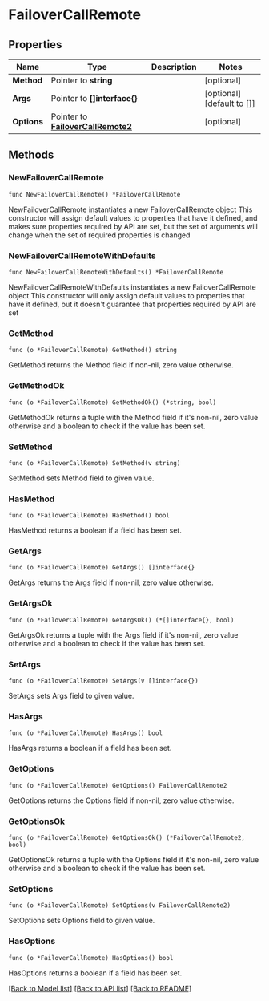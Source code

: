 # FailoverCallRemote

## Properties

Name | Type | Description | Notes
------------ | ------------- | ------------- | -------------
**Method** | Pointer to **string** |  | [optional] 
**Args** | Pointer to **[]interface{}** |  | [optional] [default to []]
**Options** | Pointer to [**FailoverCallRemote2**](FailoverCallRemote2.md) |  | [optional] 

## Methods

### NewFailoverCallRemote

`func NewFailoverCallRemote() *FailoverCallRemote`

NewFailoverCallRemote instantiates a new FailoverCallRemote object
This constructor will assign default values to properties that have it defined,
and makes sure properties required by API are set, but the set of arguments
will change when the set of required properties is changed

### NewFailoverCallRemoteWithDefaults

`func NewFailoverCallRemoteWithDefaults() *FailoverCallRemote`

NewFailoverCallRemoteWithDefaults instantiates a new FailoverCallRemote object
This constructor will only assign default values to properties that have it defined,
but it doesn't guarantee that properties required by API are set

### GetMethod

`func (o *FailoverCallRemote) GetMethod() string`

GetMethod returns the Method field if non-nil, zero value otherwise.

### GetMethodOk

`func (o *FailoverCallRemote) GetMethodOk() (*string, bool)`

GetMethodOk returns a tuple with the Method field if it's non-nil, zero value otherwise
and a boolean to check if the value has been set.

### SetMethod

`func (o *FailoverCallRemote) SetMethod(v string)`

SetMethod sets Method field to given value.

### HasMethod

`func (o *FailoverCallRemote) HasMethod() bool`

HasMethod returns a boolean if a field has been set.

### GetArgs

`func (o *FailoverCallRemote) GetArgs() []interface{}`

GetArgs returns the Args field if non-nil, zero value otherwise.

### GetArgsOk

`func (o *FailoverCallRemote) GetArgsOk() (*[]interface{}, bool)`

GetArgsOk returns a tuple with the Args field if it's non-nil, zero value otherwise
and a boolean to check if the value has been set.

### SetArgs

`func (o *FailoverCallRemote) SetArgs(v []interface{})`

SetArgs sets Args field to given value.

### HasArgs

`func (o *FailoverCallRemote) HasArgs() bool`

HasArgs returns a boolean if a field has been set.

### GetOptions

`func (o *FailoverCallRemote) GetOptions() FailoverCallRemote2`

GetOptions returns the Options field if non-nil, zero value otherwise.

### GetOptionsOk

`func (o *FailoverCallRemote) GetOptionsOk() (*FailoverCallRemote2, bool)`

GetOptionsOk returns a tuple with the Options field if it's non-nil, zero value otherwise
and a boolean to check if the value has been set.

### SetOptions

`func (o *FailoverCallRemote) SetOptions(v FailoverCallRemote2)`

SetOptions sets Options field to given value.

### HasOptions

`func (o *FailoverCallRemote) HasOptions() bool`

HasOptions returns a boolean if a field has been set.


[[Back to Model list]](../README.md#documentation-for-models) [[Back to API list]](../README.md#documentation-for-api-endpoints) [[Back to README]](../README.md)


